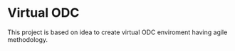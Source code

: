 # Virtual ODC

This project is based on idea to create virtual ODC enviroment having agile methodology.
